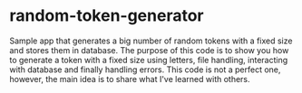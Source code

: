 # random-token-generator
Sample app that generates a big number of random tokens with a fixed size and stores them in database. The purpose of this code is to show you how to generate a token with a fixed size using letters, file handling, interacting with database and finally handling errors. This code is not a perfect one, however, the main idea is to share what I've learned with others.

